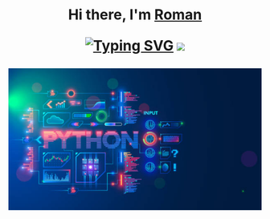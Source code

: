 <h1 align="center">Hi there, I'm <a href="https://daniilshat.ru/" target="_blank">Roman</a> 

[![Typing SVG](https://readme-typing-svg.herokuapp.com?color=%2336BCF7&lines=Python+developer+student)](https://git.io/typing-svg)
<img src="https://github.com/blackcater/blackcater/raw/main/images/Hi.gif" height="32"/></h1>


![123](123.jpg)  


